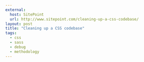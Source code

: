 ```yaml
---
external:
  host: SitePoint
  url: http://www.sitepoint.com/cleaning-up-a-css-codebase/
layout: post
title: "Cleaning up a CSS codebase"
tags: 
  - css
  - sass
  - debug
  - methodology
---
```

